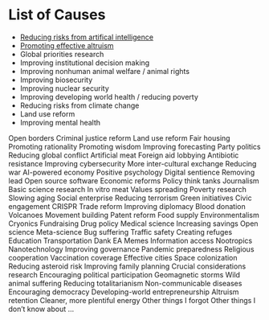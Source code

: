 <!-- TITLE: Priority Wiki: Main Page -->
<!-- SUBTITLE: The Main Page -->

# List of Causes
* [Reducing risks from artifical intelligence](ai)
* [Promoting effective altruism](/promoting-ea)
* Global priorities research
* Improving institutional decision making
* Improving nonhuman animal welfare / animal rights
* Improving biosecurity
* Improving nuclear security
* Improving developing world health / reducing poverty
* Reducing risks from climate change
* Land use reform
* Improving mental health



Open borders
Criminal justice reform
Land use reform
Fair housing
Promoting rationality
Promoting wisdom
Improving forecasting
Party politics
Reducing global conflict
Artificial meat
Foreign aid lobbying
Antibiotic resistance
Improving cybersecurity
More inter-cultural exchange
Reducing war
AI-powered economy
Positive psychology
Digital sentience
Removing lead
Open source software
Economic reforms
Policy think tanks
Journalism
Basic science research
In vitro meat
Values spreading
Poverty research
Slowing aging
Social enterprise
Reducing terrorism
Green initiatives
Civic engagement
CRISPR
Trade reform
Improving diplomacy
Blood donation
Volcanoes
Movement building
Patent reform
Food supply
Environmentalism
Cryonics
Fundraising
Drug policy
Medical science
Increasing savings
Open science
Meta-science
Bug suffering
Traffic safety
Creating refuges
Education
Transportation
Dank EA Memes
Information access
Nootropics
Nanotechnology
Improving governance
Pandemic preparedness
Religious cooperation
Vaccination coverage
Effective cities
Space colonization
Reducing asteroid risk
Improving family planning
Crucial considerations research
Encouraging political participation
Geomagnetic storms
Wild animal suffering
Reducing totalitarianism
Non-communicable diseases
Encouraging democracy
Developing-world entrepreneurship
Altruism retention
Cleaner, more plentiful energy
Other things I forgot
Other things I don’t know about
...
